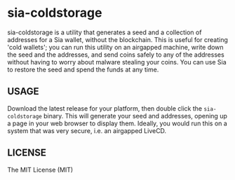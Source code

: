 # sia-coldstorage

sia-coldstorage is a utility that generates a seed and a collection of addresses for a Sia wallet, without the blockchain. This is useful for creating 'cold wallets'; you can run this utility on an airgapped machine, write down the seed and the addresses, and send coins safely to any of the addresses without having to worry about malware stealing your coins. You can use Sia to restore the seed and spend the funds at any time.

## USAGE

Download the latest release for your platform, then double click the
`sia-coldstorage` binary. This will generate your seed and addresses, opening
up a page in your web browser to display them. Ideally, you would run this on a
system that was very secure, i.e. an airgapped LiveCD. 


## LICENSE

The MIT License (MIT)
